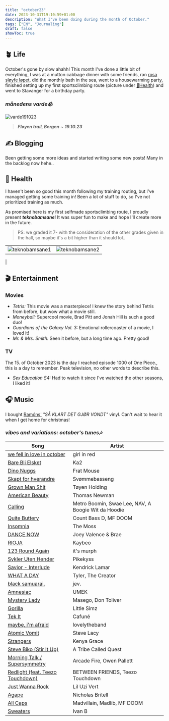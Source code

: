 ```yaml
---
title: "october23"
date: 2023-10-31T19:10:59+01:00
description: "What I've been doing during the month of October."
tags: ["EN", "Journaling"]
draft: false
showToc: true
---
```

## 🪴 Life
October's gone by slow ahahh! This month I've done a little bit of everything, I was at a mutton cabbage dinner with some friends, ran [rosa sløyfe løpet](https://www.rosasloyfelopet.no/bergen/), did the monthly bath in the sea, went to a housewarming party, finished setting up my first sportsclimbing route (picture under [💪Health](#💪-health)) and went to Stavanger for a birthday party.

### _månedens varde🪨_
![varde191023](/img/journaling/varder/varde191023.jpg)
> ***Fløyen trail, Bergen*** ~ ***19.10.23***

## ✍️ Blogging
Been getting some more ideas and started writing some new posts! Many in the backlog now hehe..

## 💪 Health
I haven't been so good this month following my training routing, but I've managed getting some training in! Been a lot of stuff to do, so I've not prioritized training as much.

As promised here is my first selfmade sportsclimbing route, I proudly present ***teknobamsane***! It was super fun to make and hope I'll create more in the future. 

> PS: we graded it 7- with the consideration of the other grades given in the hall, so maybe it's a bit higher than it should lol..

| | |
| - | - |
| ![teknobamsane1](/img/journaling/teknobamsane1.jpg) | ![teknobamsane2](/img/journaling/teknobamsane2.jpg)
 |

## 🎬 Entertainment
### Movies
- *Tetris:* This movie was a masterpiece! I knew the story behind Tetris from before, but wow what a movie still.
- *Moneyball:* Supercool movie, Brad Pitt and Jonah Hill is such a good duo!
- *Guardians of the Galaxy Vol. 3:* Emotional rollercoaster of a movie, I loved it!
- *Mr. & Mrs. Smith:* Seen it before, but a long time ago. Pretty good!

### TV
The 15. of October 2023 is the day I reached episode 1000 of One Piece., this is a day to remember. Peak television, no other words to describe this.
- *Sex Education S4:* Had to watch it since I've watched the other seasons, I liked it!

## 🎧 Music
I bought [Ramóns'](https://open.spotify.com/artist/5r6ViSL3nacDRVBtnXlixL) *"SÅ KLART DET GJØR VONDT"* vinyl. Can't wait to hear it when I get home for christmas!
### _vibes and variations: october's tunes🎶_
| Song | Artist |
| ---- | ------ |
| [we fell in love in october](https://open.spotify.com/track/6IPwKM3fUUzlElbvKw2sKl?si=6acf244937434feb) | girl in red |
| [Bare Bli Elsket](https://open.spotify.com/track/6matUltqOakHmysIfFgF2w?si=83808d81b8d4490d) | Ka2 |
| [Dino Nuggs](https://open.spotify.com/track/3aeLt8d3wO5gmuRvB1Kthy?si=57c7c153b9a2496f) | Frat Mouse |
| [Skapt for hverandre](https://open.spotify.com/track/6v5zeiAWCr4p2roaGJdtev?si=59bd4a0342ae4a2e) | Svømmebasseng |
| [Grown Man Shit](https://open.spotify.com/track/3BpzUYqPfyMK11w0YqPC4x?si=09dc529fd35a4bae) | Tøyen Holding |
| [American Beauty](https://open.spotify.com/track/6XJGpirOP4Bgurcvkdanxb?si=cac27b349b0e410a) | Thomas Newman |
| [Calling](https://open.spotify.com/track/5rurggqwwudn9clMdcchxT?si=1650f067fcf84058) | Metro Boomin, Swae Lee, NAV, A Boogie Wit da Hoodie |
| [Quite Buttery](https://open.spotify.com/track/6um8falqCT0st7YLJlgaWs?si=f8f735dc1be44751) | Count Bass D, MF DOOM |
| [Insomnia](https://open.spotify.com/track/35Z7oHhfYZJ5KTAG87nWPb?si=c1e7ab5435fd4329) | The Moss |
| [DANCE NOW](https://open.spotify.com/track/2LPNXtjG3eaIbFBoaMN354?si=e1ff43066e92492c) | Joey Valence & Brae |
| [RIOJA](https://open.spotify.com/track/5ao6ION6ncLkAYVdA3HcKz?si=e0619a268cac4bba) | Kaybeo |
| [123 Round Again](https://open.spotify.com/track/79uPlIsoReDVUWIH9aB0YA?si=213e3563da7c4398) | it's murph |
| [Sykler Uten Hender](https://open.spotify.com/track/1wK8ispuUn29nRfGULqo0l?si=7ccf7e046c2244bb) | Pikekyss |
| [Savior - Interlude](https://open.spotify.com/track/5G4uLkFKdEZLcuNyeomQmE?si=6ae1b4241f9a482f) | Kendrick Lamar |
| [WHAT A DAY](https://open.spotify.com/track/3v3gyQkwRQGwDUZ7V2q2lF?si=86d05e42db2e43db) | Tyler, The Creator |
| [black samuarai.](https://open.spotify.com/track/16JrfiRjHTFahRTV6fPKqQ?si=9ba8bcc5ad6a4e4b) | jev. |
| [Amnesiac](https://open.spotify.com/track/6xrsoTWyI9KrnQja71ecdO?si=fd426e3acb9d4e69) | UMEK |
| [Mystery Lady](https://open.spotify.com/track/0bkTdkWwGk3OGFX0afD3Wj?si=850bff228ef94a57) | Masego, Don Toliver |
| [Gorilla](https://open.spotify.com/track/0pJO1tc1GpnxFyQp6Zp82r?si=f3e2d8d8c8634511) | Little Simz |
| [Tek It](https://open.spotify.com/track/751srcHf5tUqcEa9pRCQwP?si=4d59bd1f514243d3) | Cafuné |
| [maybe, i'm afraid](https://open.spotify.com/track/4LU5CO0wa6WryKRadMqFZf?si=1079ae0756fc4690) | lovelytheband |
| [Atomic Vomit](https://open.spotify.com/track/3YBfHJTZPHn5DqgMnD6g5g?si=57369a2b4e9248c0) | Steve Lacy |
| [Strangers](https://open.spotify.com/track/5mjYQaktjmjcMKcUIcqz4s?si=77500ee51ee74d02) | Kenya Grace |
| [Steve Biko (Stir It Up)](https://open.spotify.com/track/671sDyeE398eD0sdGuVbZU?si=f1f5f2fda49f421b) | A Tribe Called Quest |
| [Morning Talk / Supersymmetry](https://open.spotify.com/track/0WjXmnmCCGq5GGlxjD34Zc?si=04f6bbdbda334f93) | Arcade Fire, Owen Pallett |
| [Redlight (feat. Teezo Touchdown)](https://open.spotify.com/track/7mcYosmfRFxXJN3hwwNXnL?si=0b40ab0be71e4b79) | BETWEEN FRIENDS, Teezo Touchdown |
| [Just Wanna Rock](https://open.spotify.com/track/4FyesJzVpA39hbYvcseO2d?si=a81a9b6ebc624266) | Lil Uzi Vert |
| [Agape](https://open.spotify.com/track/2IvnDjlgH8yy70Nz99UdcJ?si=cd80131ad2834013) | Nicholas Britell |
| [All Caps](https://open.spotify.com/track/21O0XXPEWPtePt5RMY93Ob?si=7b181b613add4499) | Madvillain, Madlib, MF DOOM |
| [Sweaters](https://open.spotify.com/track/6LIdQXimZpFIXWjOqLbyAT?si=81c9f7c51c5a477f) | Ivan B |